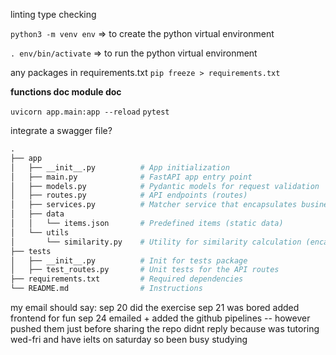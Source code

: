 linting 
type checking

`python3 -m venv env` => to create the python virtual environment

`. env/bin/activate` => to run the python virtual environment

any packages in requirements.txt
`pip freeze > requirements.txt`

**functions doc
module doc**

`uvicorn app.main:app --reload`
`pytest`

integrate a swagger file?

```graphql
.
├── app
│   ├── __init__.py          # App initialization
│   ├── main.py              # FastAPI app entry point
│   ├── models.py            # Pydantic models for request validation
│   ├── routes.py            # API endpoints (routes)
│   ├── services.py          # Matcher service that encapsulates business logic
│   ├── data
│   │   └── items.json       # Predefined items (static data)
│   └── utils
│       └── similarity.py    # Utility for similarity calculation (encapsulated for reuse)
├── tests
│   ├── __init__.py          # Init for tests package
│   ├── test_routes.py       # Unit tests for the API routes
├── requirements.txt         # Required dependencies
└── README.md                # Instructions
```

my email should say:
sep 20 did the exercise
sep 21 was bored added frontend for fun
sep 24 emailed + added the github pipelines -- however pushed them just before sharing the repo
didnt reply because was tutoring wed-fri and have ielts on saturday so been busy studying
